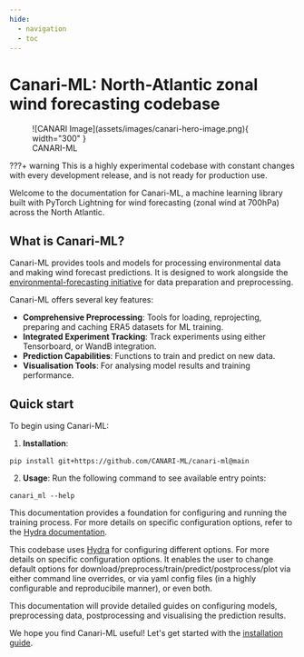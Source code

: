 ```yaml
---
hide:
  - navigation
  - toc
---
```


# Canari-ML: North-Atlantic zonal wind forecasting codebase

<figure markdown="span">
  ![CANARI Image](assets/images/canari-hero-image.png){ width="300" }
  <figcaption>CANARI-ML</figcaption>
</figure>

???+ warning
    This is a highly experimental codebase with constant changes with every development release, and is not ready for production use.

Welcome to the documentation for Canari-ML, a machine learning library built with PyTorch Lightning for wind forecasting (zonal wind at 700hPa) across the North Atlantic.

## What is Canari-ML?

Canari-ML provides tools and models for processing environmental data and making wind forecast predictions. It is designed to work alongside the [environmental-forecasting initiative](http://github.com/environmental-forecasting/) for data preparation and preprocessing.

Canari-ML offers several key features:

- **Comprehensive Preprocessing**: Tools for loading, reprojecting, preparing and caching ERA5 datasets for ML training.
- **Integrated Experiment Tracking**: Track experiments using either Tensorboard, or WandB integration.
- **Prediction Capabilities**: Functions to train and predict on new data.
- **Visualisation Tools**: For analysing model results and training performance.

## Quick start

To begin using Canari-ML:

1. **Installation**:

``` console
pip install git+https://github.com/CANARI-ML/canari-ml@main
```

2. **Usage**:
Run the following command to see available entry points:

``` console
canari_ml --help
```


This documentation provides a foundation for configuring and running the training process. For more details on specific configuration options, refer to the [Hydra documentation](https://hydra.cc/docs/).

This codebase uses [Hydra](https://hydra.cc/docs/intro/) for configuring different options. For more details on specific configuration options. It enables the user to change default options for download/preprocess/train/predict/postprocess/plot via either command line overrides, or via yaml config files (in a highly configurable and reproducibile manner), or even both.

This documentation will provide detailed guides on configuring models, preprocessing data, postprocessing and visualising the prediction results.

We hope you find Canari-ML useful! Let's get started with the [installation guide](user-guide/getting-started/installation.md).
